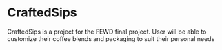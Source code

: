 # CraftedSips
CraftedSips is a project for the FEWD final project. User will be able to customize their coffee blends and packaging to suit their personal needs
